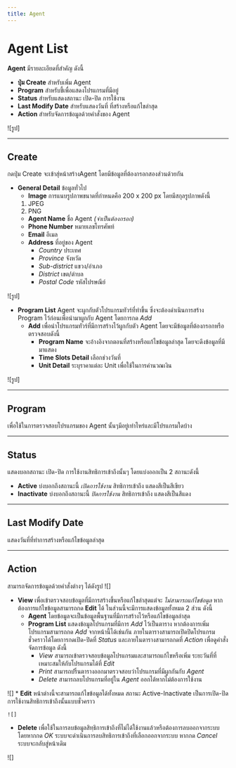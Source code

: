 ```yaml
---
title: Agent
---
```

# Agent List
**Agent** มีรายละเอียดที่สำคัญ ดังนี้
- **ปุ่ม Create** สำหรับเพิ่ม Agent
- **Program** สำหรับชี้เพื่อแสดงโปรแกรมที่มีอยู่
- **Status** สำหรับแสดงสถานะ เปิด-ปิด การใช้งาน
- **Last Modify Date** สำหรับแสดงวันที่ ที่สร้างหรือแก้ไขล่าสุด
- **Action** สำหรับจัดการข้อมูลด้วยคำสั่งของ Agent

![รูป]

---

## **Create**
กดปุ่ม Create จะเข้าสุ่หน้าสร้างAgent โดยมีข้อมูลที่ต้องกรอกสองส่วนด้วยกัน
- **General Detail** ข้อมูลทั่วไป
    - **Image** การแนบรูปภาพขนาดที่กำหนดคือ 200 x 200 px โดยมีสกุลรูปภาพดังนี้
    1. JPEG
    2. PNG
    - **Agent Name** ชื่อ Agent _(จำเป็นต้องกรอก)_
    - **Phone Number** หมายเลขโทรศัพท์
    - **Email** อีเมล
    - **Address** ที่อยู่ของ Agent 
        - _Country_ ประเทศ
        - _Province_ จังหวัด
        - _Sub-district_ แขวง/อำเภอ
        - _District_ เขต/ตำบล
        - _Postal Code_ รหัสไปรษณีย์

![รูป]

- **Program List**
Agent จะผูกกับตัวโปรแกรมทัวร์ที่ทำขึ้น ซึ่งจะต้องดำเนินการสร้าง Program ไว้ก่อนเพื่อนำมาผูกกับ Agent โดยการกด _Add_
    - **Add** เพื่อนำโปรแกรมทัวร์ที่มีการสร้างไว้ผูกกับตัว Agent โดยจะมีข้อมูลที่ต้องกรอกหรือตรวจสอบดังนี้
        - **Program Name** จะอ้างอิงจากตอนที่สร้างหรือแก้ไขข้อมูลล่าสุด โดยจะดึงข้อมูลที่มีมาแสดง
        - **Time Slots Detail** เลือกช่วงวันที่
        - **Unit Detail** ระบุราคาแต่ละ Unit เพื่อใช้ในการคำนวณเงิน

![รูป]

---

## **Program**
เพื่อใช้ในการตรวจสอบโปรแกรมของ Agent นั้นๆมีอยู่เท่าไหร่และมีโปรแกรมใดบ้าง

---

## **Status**
แสดงบอกสถานะ เปิด-ปิด การใช้งานสิทธิการเข้าถึงนั้นๆ โดยแบ่งออกเป็น 2 สถานะดังนี้
* **Active** บ่งบอกถึงสถานะนี้ _เปิดการใช้งาน_ สิทธิการเข้าถึง แสดงสีเป็นสีเขียว
* **Inactivate** บ่งบอกถึงสถานะนี้ _ปิดการใช้งาน_ สิทธิการเข้าถึง แสดงสีเป็นสีแดง

---

## **Last Modify Date**
แสดงวันที่ที่ทำการสร้างหรือแก้ไขข้อมูลล่าสุด

---

## **Action**
สามารถจัดการข้อมูลด้วยคำสั่งต่างๆ ได้ดังรูป
![]
* **View**
เพื่อเข้าตรวจสอบข้อมูลที่มีการสร้างขึ้นหรือแก้ไขล่าสุดแต่จะ _ไม่สามารถแก้ไขข้อมูล_  หากต้องการแก้ไขข้อมูลสามารถกด **Edit** ได้ ในส่วนนี้จะมีการแสดงข้อมูลทั้งหมด 2 ส่วน ดังนี้
    - **Agent** โดยข้อมูลจะเป็นข้อมูลพื้นฐานที่มีการสร้างไว้หรือแก้ไขข้อมูลล่าสุด
    - **Program List** แสดงข้อมูลโปรแกรมที่มีการ _Add_ ไว้เป็นตาราง หากต้องการเพิ่มโปรแกรมสามารถกด _Add_ จากหน้านี้ได้เช่นกัน 
    ภายในตารางสามารถเปิดปิดโปรแกรมชั่วคราวได้โดยการกดเปิด-ปิดที่ _Status_ และภายในตารางสามารถกดที่ _Action_ เพื่อดูคำสั่งจัดการข้อมูล ดังนี้
        - _View_ สามารถเข้าตรวจสอบข้อมูลโปรแกรมและสามารถแก้ไขหรือเพิ่ม ระยะวันที่ที่เหมาะสมให้กับโปรแกรมได้ที่ _Edit_ 
        - _Print_ สามารถปริ้นตารางออกมาตรวจสอบว่าโปรแกรมที่มีผูกกันกับ _Agent_
        - _Delete_ สามารถลบโปรแกรมที่อยู่ใน _Agent_ ออกได้หากไม่ต้องการใช้งาน

![]
    * **Edit** หน้าต่างนี้จะสามารถแก้ไขข้อมูลได้ทั้งหมด สถานะ Active-Inactivate เป็นการเปิด-ปิด การใช้งานสิทธิการเข้าถึงนั้นแบบชั่วคราว

    ![]

* **Delete**
เพื่อใช้ในการลบข้อมูลสิทฺธิการเข้าถึงที่ไม่ได้ใช้งานแล้วหรือต้องการลบออกจากระบบ โดยหากกด _OK_ ระบบจะดำเนินการลบสิทธิการเข้าถึงที่เลือกออกจากระบบ หากกด _Cancel_ ระบบจะกลับสู่หน้าเดิม

![]